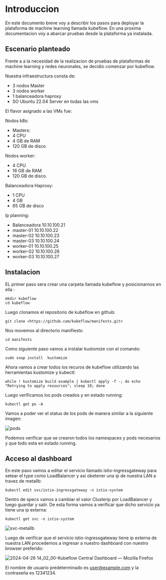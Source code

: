 # Introduccion

En este documento breve voy a describir los pasos para deployar la plataforma de machine learning llamada kubeflow. En una proxima documentacion voy a abarcar pruebas desde la plataforma ya instalada.

## Escenario planteado

Frente a a la necesidad de la realizacion de pruebas de plataformas de machine learning  y redes neuronales, se decidio comenzar por kubeflow.

Nuestra  infraestructura consta de:

- 3 nodos Master
- 3 nodos worker
- 1 balanceadora haproxy
- SO Ubuntu 22.04 Server en todas las vms

El flavor asignado a las VMs fue:

Nodos k8s:
- Masters:
- 4 CPU
- 4 GB de RAM
- 120 GB de disco

Nodos worker:
- 4 CPU
- 16 GB de RAM
- 120 GB de disco.

Balanceadora Haproxy:
- 1 CPU
- 4 GB
- 65 GB de disco

Ip planning:

- Balanceadora 10.10.100.21
- master-01 10.10.100.22
- master-02 10.10.100.23
- master-03 10.10.100.24
- worker-01 10.10.100.25
- worker-02 10.10.100.26
- worker-03 10.10.100.27

## Instalacion

EL primer paso sera  crear una carpeta llamada kubeflow y posicionarnos en ella :

```
mkdir kubeflow
cd kubeflow
```

Luego clonamos el repositorio de kubeflow en github:

```
git clone <https://github.com/kubeflow/manifests.git>
```

Nos movemos al directorio manifiests:

```
cd manifests
```

Como siguiente paso vamos a instalar kustomize con el comando:

```
sudo snap install  kustomize
```

Ahora vamos a crear todos los recuros de kubeflow utilizando las herramientas  kustomize y kubectl:

```
while ! kustomize build example | kubectl apply -f -; do echo "Retrying to apply resources"; sleep 10; done
```

Luego verificamos los pods creados y en estado running:

```
kubectl get po -A
```
Vamos a poder ver el status de los pods de manera similar a la siguiente imagen:


![pods](https://github.com/jlbisconti/k8s-vanilla/assets/144631732/4d479981-ad10-4aca-a1f7-adeda087c28d)

Podemos verificar que se crearon todos los namespaces y pods necesarios y que todo esta en estado running.


## Acceso al dashboard

En este paso vamos a editar el servicio  llamado istio-ingressgateway para setear el type como LoadBalancer y asi obetener una ip de nuestra LAN a travez de metallb:
```
kubectl edit svc/istio-ingressgateway -n istio-system
```
Dentro de specs vamos a cambiar el valor Clusterip por LoadBalancer y luego guardar y salir. De esta forma vamos a verificar que dicho servicio ya tiene una ip externa:

```
kubectl get svc -n istio-system
```


![svc-metallb](https://github.com/jlbisconti/k8s-vanilla/assets/144631732/cac0d8b8-5164-410c-9d54-99c763c74104)

Luego de verificar que el servicio istio-ingressgateway tiene ip externa de nuestra LAN procedemos a ingresar a nuestro dashboard con nuestro browser preferido:



![2024-04-26 14_02_00-Kubeflow Central Dashboard — Mozilla Firefox](https://github.com/jlbisconti/k8s-vanilla/assets/144631732/b0f8dea3-088f-4b5e-a703-f10e6f75fa47)

El nombre de usuario predeterminado es user@example.com y la contraseña es 12341234.










